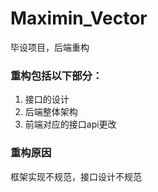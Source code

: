 # Maximin_Vector
毕设项目，后端重构

### 重构包括以下部分：

1. 接口的设计
2. 后端整体架构
3. 前端对应的接口api更改

### 重构原因

框架实现不规范，接口设计不规范
